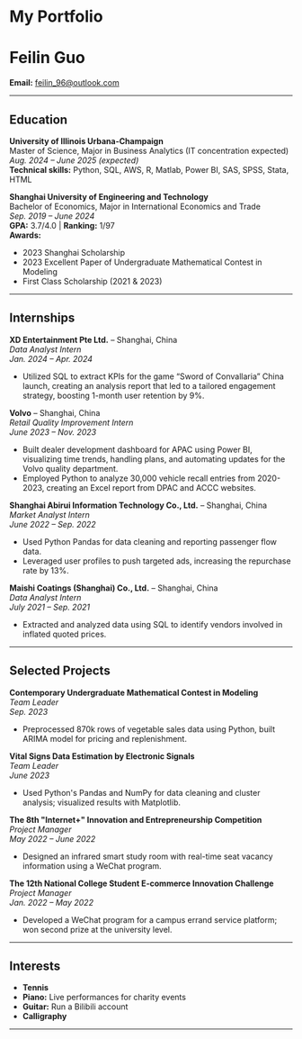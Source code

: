 # My Portfolio

# Feilin Guo

**Email:** [feilin_96@outlook.com](mailto:feilin_96@outlook.com)

---

## Education

**University of Illinois Urbana-Champaign**  
Master of Science, Major in Business Analytics (IT concentration expected)  
_Aug. 2024 – June 2025 (expected)_  
**Technical skills:** Python, SQL, AWS, R, Matlab, Power BI, SAS, SPSS, Stata, HTML

**Shanghai University of Engineering and Technology**  
Bachelor of Economics, Major in International Economics and Trade  
_Sep. 2019 – June 2024_  
**GPA:** 3.7/4.0 | **Ranking:** 1/97  
**Awards:**  
- 2023 Shanghai Scholarship  
- 2023 Excellent Paper of Undergraduate Mathematical Contest in Modeling  
- First Class Scholarship (2021 & 2023)

---

## Internships

**XD Entertainment Pte Ltd.** – Shanghai, China  
*Data Analyst Intern*  
_Jan. 2024 – Apr. 2024_  
- Utilized SQL to extract KPIs for the game “Sword of Convallaria” China launch, creating an analysis report that led to a tailored engagement strategy, boosting 1-month user retention by 9%.

**Volvo** – Shanghai, China  
*Retail Quality Improvement Intern*  
_June 2023 – Nov. 2023_  
- Built dealer development dashboard for APAC using Power BI, visualizing time trends, handling plans, and automating updates for the Volvo quality department.  
- Employed Python to analyze 30,000 vehicle recall entries from 2020-2023, creating an Excel report from DPAC and ACCC websites.

**Shanghai Abirui Information Technology Co., Ltd.** – Shanghai, China  
*Market Analyst Intern*  
_June 2022 – Sep. 2022_  
- Used Python Pandas for data cleaning and reporting passenger flow data.  
- Leveraged user profiles to push targeted ads, increasing the repurchase rate by 13%.

**Maishi Coatings (Shanghai) Co., Ltd.** – Shanghai, China  
*Data Analyst Intern*  
_July 2021 – Sep. 2021_  
- Extracted and analyzed data using SQL to identify vendors involved in inflated quoted prices.

---

## Selected Projects

**Contemporary Undergraduate Mathematical Contest in Modeling**  
*Team Leader*  
_Sep. 2023_  
- Preprocessed 870k rows of vegetable sales data using Python, built ARIMA model for pricing and replenishment.

**Vital Signs Data Estimation by Electronic Signals**  
*Team Leader*  
_June 2023_  
- Used Python's Pandas and NumPy for data cleaning and cluster analysis; visualized results with Matplotlib.

**The 8th "Internet+" Innovation and Entrepreneurship Competition**  
*Project Manager*  
_May 2022 – June 2022_  
- Designed an infrared smart study room with real-time seat vacancy information using a WeChat program.

**The 12th National College Student E-commerce Innovation Challenge**  
*Project Manager*  
_Jan. 2022 – May 2022_  
- Developed a WeChat program for a campus errand service platform; won second prize at the university level.

---

## Interests

- **Tennis**
- **Piano:** Live performances for charity events
- **Guitar:** Run a Bilibili account
- **Calligraphy**

---
